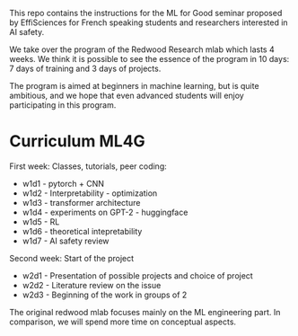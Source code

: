 This repo contains the instructions for the ML for Good seminar proposed by EffiSciences for French speaking students and researchers interested in AI safety.

We take over the program of the Redwood Research mlab which lasts 4 weeks. We think it is possible to see the essence of the program in 10 days: 7 days of training and 3 days of projects.

The program is aimed at beginners in machine learning, but is quite ambitious, and we hope that even advanced students will enjoy participating in this program.


# Curriculum ML4G

First week: Classes, tutorials, peer coding:
- w1d1 - pytorch + CNN
- w1d2 - Interpretability - optimization
- w1d3 - transformer architecture
- w1d4 - experiments on GPT-2 - huggingface
- w1d5 - RL
- w1d6 - theoretical intepretability
- w1d7 - AI safety review

Second week: Start of the project
- w2d1 - Presentation of possible projects and choice of project
- w2d2 - Literature review on the issue
- w2d3 - Beginning of the work in groups of 2


The original redwood mlab focuses mainly on the ML engineering part. In comparison, we will spend more time on conceptual aspects.